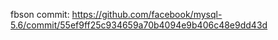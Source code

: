 fbson commit: 
https://github.com/facebook/mysql-5.6/commit/55ef9ff25c934659a70b4094e9b406c48e9dd43d
